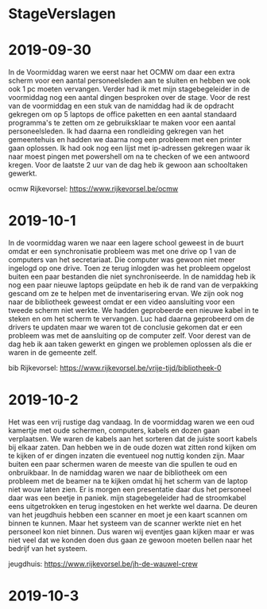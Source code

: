 # StageVerslagen

# 2019-09-30
In de Voormiddag waren we eerst naar het OCMW om daar een extra scherm voor een aantal personeelsleden aan te sluiten en hebben we ook ook 1 pc moeten vervangen.
Verder had ik met mijn stagebegeleider in de voormiddag nog een aantal dingen besproken over de stage.
Voor de rest van de voormiddag en een stuk van de namiddag had ik de opdracht gekregen om op 5 laptops
de office paketten en een aantal standaard programma's te zetten om ze gebruiksklaar te maken voor een aantal personeelsleden.
Ik had daarna een rondleiding gekregen van het gemeentehuis en hadden we daarna nog een probleem met een printer gaan oplossen.
Ik had ook nog een lijst met ip-adressen gekregen waar ik naar moest pingen met powershell om na te checken of we een antwoord kregen.
Voor de laatste 2 uur van de dag heb ik gewoon aan schooltaken gewerkt.

ocmw Rijkevorsel: https://www.rijkevorsel.be/ocmw

# 2019-10-1
In de voormiddag waren we naar een lagere school geweest in de buurt omdat er een synchronisatie probleem was met one drive op 1 van de computers van het secretariaat.
Die computer was gewoon niet meer ingelogd op one drive. Toen ze terug inlogden was het probleem opgelost buiten een paar bestanden die niet synchroniseerde.
In de namiddag heb ik nog een paar nieuwe laptops geüpdate en heb ik de rand van de verpakking gescand om ze te helpen met de inventarisering ervan.
We zijn ook nog naar de bibliotheek geweest omdat er een video aansluiting voor een tweede scherm niet werkte. We hadden geprobeerde een nieuwe kabel in te steken en
om het scherm te vervangen. Luc had daarna geprobeerd om de drivers te updaten maar we waren tot de conclusie gekomen dat er een probleem was met de aansluiting op de computer zelf.
Voor derest van de dag heb ik aan taken gewerkt en gingen we problemen oplossen als die er waren in de gemeente zelf.

bib Rijkevorsel: https://www.rijkevorsel.be/vrije-tijd/bibliotheek-0

# 2019-10-2
Het was een vrij rustige dag vandaag. In de voormiddag waren we een oud kamertje met oude schermen, computers, kabels en dozen gaan verplaatsen.
We waren de kabels aan het sorteren dat de juiste soort kabels bij elkaar zaten. Dan hebben we in de oude dozen wat zitten rond kijken om te kijken of er dingen inzaten
die eventueel nog nuttig konden zijn. Maar buiten een paar schermen waren de meeste van die spullen te oud en onbruikbaar. In de namiddag waren we naar de bibliotheek
om een probleem met de beamer na te kijken omdat hij het scherm van de laptop niet wouw laten zien. Er is morgen een presentatie daar dus het personeel daar was een beetje in paniek.
mijn stagebegeleider had de stroomkabel eens uitgetrokken en terug ingestoken en het werkte wel daarna. De deuren van het jeugdhuis hebben een scanner en moet je een kaart scannen om binnen te kunnen.
Maar het systeem van de scanner werkte niet en het personeel kon niet binnen. Dus waren wij eventjes gaan kijken maar er was niet veel dat we konden doen dus gaan ze gewoon moeten bellen
naar het bedrijf van het systeem. 

jeugdhuis: https://www.rijkevorsel.be/jh-de-wauwel-crew

# 2019-10-3

 





